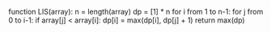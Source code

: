 function LIS(array):
    n = length(array)
    dp = [1] * n
    for i from 1 to n-1:
        for j from 0 to i-1:
            if array[j] < array[i]:
                dp[i] = max(dp[i], dp[j] + 1)
    return max(dp)